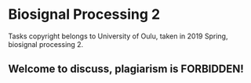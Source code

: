 # Biosignal Processing 2
Tasks copyright belongs to University of Oulu, taken in 2019 Spring, biosignal processing 2.

## Welcome to discuss, plagiarism is FORBIDDEN!

